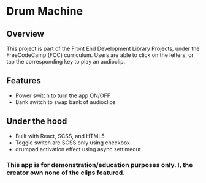 # Drum Machine

## Overview
This project is part of the Front End Development Library Projects, under the FreeCodeCamp (FCC) curriculum.
Users are able to click on the letters, or tap the corresponding key to play an audioclip.

## Features
 * Power switch to turn the app ON/OFF
 * Bank switch to swap bank of audioclips

## Under the hood
* Built with React, SCSS, and HTML5
* Toggle switch are SCSS only using checkbox
* drumpad activation effect using async settimeout

### This app is for demonstration/education purposes only. I, the creator own none of the clips featured.